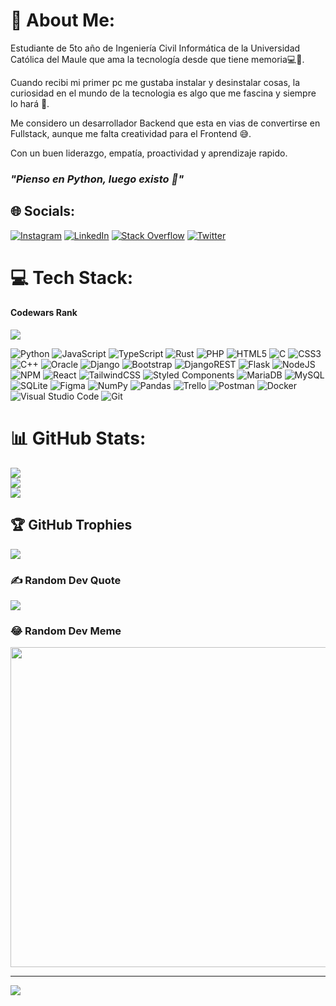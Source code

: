 # 💫 About Me:
Estudiante de 5to año de Ingeniería Civil Informática de 
la Universidad Católica del Maule que ama la tecnología desde que tiene memoria💻💾. 

Cuando recibi mi primer pc me gustaba instalar y desinstalar cosas, la curiosidad en el mundo de la tecnologia es algo que me fascina y siempre lo hará 🥰. 

Me considero un desarrollador Backend que esta en vias de convertirse en Fullstack, aunque me falta creatividad para el Frontend 😅. 

Con un buen liderazgo, empatía, proactividad y aprendizaje rapido.
### <em>"Pienso en Python, luego existo 🐍"</em>


## 🌐 Socials:
[![Instagram](https://img.shields.io/badge/Instagram-%23E4405F.svg?logo=Instagram&logoColor=white)](https://instagram.com/_pachecodev_) [![LinkedIn](https://img.shields.io/badge/LinkedIn-%230077B5.svg?logo=linkedin&logoColor=white)](https://www.linkedin.com/in/fabian-andres-pacheco-zelada/) [![Stack Overflow](https://img.shields.io/badge/-Stackoverflow-FE7A16?logo=stack-overflow&logoColor=white)](https://stackoverflow.com/users/15805530) [![Twitter](https://img.shields.io/badge/Twitter-%231DA1F2.svg?logo=Twitter&logoColor=white)](https://twitter.com/FabianPaxe)


# 💻 Tech Stack:  
#### Codewars Rank
![](https://www.codewars.com/users/F4bian-pacheco/badges/small)  

![Python](https://img.shields.io/badge/python-3670A0?style=for-the-badge&logo=python&logoColor=ffdd54) ![JavaScript](https://img.shields.io/badge/javascript-%23323330.svg?style=for-the-badge&logo=javascript&logoColor=%23F7DF1E) ![TypeScript](https://img.shields.io/badge/TypeScript-007ACC?style=for-the-badge&logo=typescript&logoColor=white) ![Rust](https://img.shields.io/badge/rust-%23000000.svg?style=for-the-badge&logo=rust&logoColor=white) ![PHP](https://img.shields.io/badge/php-%23777BB4.svg?style=for-the-badge&logo=php&logoColor=white) ![HTML5](https://img.shields.io/badge/html5-%23E34F26.svg?style=for-the-badge&logo=html5&logoColor=white) ![C](https://img.shields.io/badge/c-%2300599C.svg?style=for-the-badge&logo=c&logoColor=white) ![CSS3](https://img.shields.io/badge/css3-%231572B6.svg?style=for-the-badge&logo=css3&logoColor=white) ![C++](https://img.shields.io/badge/c++-%2300599C.svg?style=for-the-badge&logo=c%2B%2B&logoColor=white) ![Oracle](https://img.shields.io/badge/Oracle-F80000?style=for-the-badge&logo=oracle&logoColor=white) ![Django](https://img.shields.io/badge/django-%23092E20.svg?style=for-the-badge&logo=django&logoColor=white) ![Bootstrap](https://img.shields.io/badge/bootstrap-%23563D7C.svg?style=for-the-badge&logo=bootstrap&logoColor=white) ![DjangoREST](https://img.shields.io/badge/DJANGO-REST-ff1709?style=for-the-badge&logo=django&logoColor=white&color=ff1709&labelColor=gray) ![Flask](https://img.shields.io/badge/flask-%23000.svg?style=for-the-badge&logo=flask&logoColor=white) ![NodeJS](https://img.shields.io/badge/node.js-6DA55F?style=for-the-badge&logo=node.js&logoColor=white) ![NPM](https://img.shields.io/badge/NPM-%23000000.svg?style=for-the-badge&logo=npm&logoColor=white) ![React](https://img.shields.io/badge/react-%2320232a.svg?style=for-the-badge&logo=react&logoColor=%2361DAFB) ![TailwindCSS](https://img.shields.io/badge/tailwindcss-%2338B2AC.svg?style=for-the-badge&logo=tailwind-css&logoColor=white) ![Styled Components](https://img.shields.io/badge/styled--components-DB7093?style=for-the-badge&logo=styled-components&logoColor=white) ![MariaDB](https://img.shields.io/badge/MariaDB-003545?style=for-the-badge&logo=mariadb&logoColor=white) ![MySQL](https://img.shields.io/badge/mysql-%2300f.svg?style=for-the-badge&logo=mysql&logoColor=white) ![SQLite](https://img.shields.io/badge/sqlite-%2307405e.svg?style=for-the-badge&logo=sqlite&logoColor=white) 	![Figma](https://img.shields.io/badge/figma-%23F24E1E.svg?style=for-the-badge&logo=figma&logoColor=white) ![NumPy](https://img.shields.io/badge/numpy-%23013243.svg?style=for-the-badge&logo=numpy&logoColor=white) ![Pandas](https://img.shields.io/badge/pandas-%23150458.svg?style=for-the-badge&logo=pandas&logoColor=white) ![Trello](https://img.shields.io/badge/Trello-%23026AA7.svg?style=for-the-badge&logo=Trello&logoColor=white) ![Postman](https://img.shields.io/badge/Postman-FF6C37?style=for-the-badge&logo=postman&logoColor=white) ![Docker](https://img.shields.io/badge/docker-%230db7ed.svg?style=for-the-badge&logo=docker&logoColor=white) ![Visual Studio Code](https://img.shields.io/badge/Visual%20Studio%20Code-0078d7.svg?style=for-the-badge&logo=visual-studio-code&logoColor=white) ![Git](https://img.shields.io/badge/GIT-E44C30?style=for-the-badge&logo=git&logoColor=white)
# 📊 GitHub Stats:
![](https://github-readme-stats.vercel.app/api?username=F4bian-pacheco&theme=react&hide_border=true&include_all_commits=true&count_private=true&show_icons=true)<br/>
![](https://github-readme-streak-stats.herokuapp.com/?user=F4bian-pacheco&theme=react&hide_border=true&include_all_commits=true&count_private=true)<br/>
![](https://github-readme-stats.vercel.app/api/top-langs/?username=F4bian-pacheco&theme=react&hide_border=true&include_all_commits=true&count_private=true&hide=jupyter%20notebook,makefile,html)


## 🏆 GitHub Trophies
![](https://github-profile-trophy.vercel.app/?username=F4bian-pacheco&theme=tokyonight&no-frame=false&no-bg=true&margin-w=4)

### ✍️ Random Dev Quote
![](https://quotes-github-readme.vercel.app/api?type=horizontal&theme=tokyonight)

### 😂 Random Dev Meme
<img src="https://random-memer.herokuapp.com/" width="512px"/>

---
[![](https://visitcount.itsvg.in/api?id=F4bian-pacheco&icon=5&color=1)](https://visitcount.itsvg.in)
